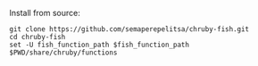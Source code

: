 Install from source:

    git clone https://github.com/semaperepelitsa/chruby-fish.git
    cd chruby-fish
    set -U fish_function_path $fish_function_path $PWD/share/chruby/functions
